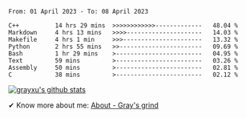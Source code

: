 <!--START_SECTION:waka-->

```text
From: 01 April 2023 - To: 08 April 2023

C++          14 hrs 29 mins  >>>>>>>>>>>>-------------   48.04 %
Markdown     4 hrs 13 mins   >>>>---------------------   14.03 %
Makefile     4 hrs 1 min     >>>----------------------   13.32 %
Python       2 hrs 55 mins   >>-----------------------   09.69 %
Bash         1 hr 29 mins    >------------------------   04.95 %
Text         59 mins         >------------------------   03.26 %
Assembly     50 mins         >------------------------   02.81 %
C            38 mins         >------------------------   02.12 %
```

<!--END_SECTION:waka-->

[![grayxu's github stats](https://github-readme-stats.vercel.app/api?username=grayxu&count_private=true&show_icons=true)](https://github.com/grayxu)

✔ Know more about me: [About - Gray's grind](https://www.grayxu.cn/)
